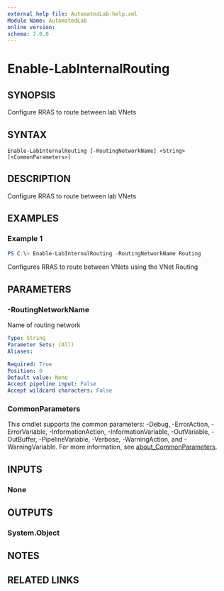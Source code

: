 ```yaml
---
external help file: AutomatedLab-help.xml
Module Name: AutomatedLab
online version:
schema: 2.0.0
---
```


# Enable-LabInternalRouting

## SYNOPSIS
Configure RRAS to route between lab VNets

## SYNTAX

```
Enable-LabInternalRouting [-RoutingNetworkName] <String> [<CommonParameters>]
```

## DESCRIPTION
Configure RRAS to route between lab VNets

## EXAMPLES

### Example 1
```powershell
PS C:\> Enable-LabInternalRouting -RoutingNetworkName Routing
```

Configures RRAS to route between VNets using the VNet Routing

## PARAMETERS

### -RoutingNetworkName
Name of routing network

```yaml
Type: String
Parameter Sets: (All)
Aliases:

Required: True
Position: 0
Default value: None
Accept pipeline input: False
Accept wildcard characters: False
```

### CommonParameters
This cmdlet supports the common parameters: -Debug, -ErrorAction, -ErrorVariable, -InformationAction, -InformationVariable, -OutVariable, -OutBuffer, -PipelineVariable, -Verbose, -WarningAction, and -WarningVariable. For more information, see [about_CommonParameters](http://go.microsoft.com/fwlink/?LinkID=113216).

## INPUTS

### None

## OUTPUTS

### System.Object
## NOTES

## RELATED LINKS
